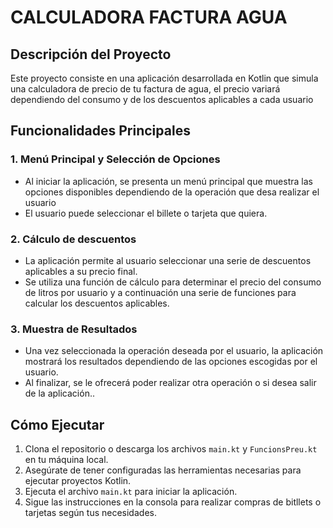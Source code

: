 # CALCULADORA FACTURA AGUA

## Descripción del Proyecto
Este proyecto consiste en una aplicación desarrollada en Kotlin que simula una calculadora de precio de tu factura de agua, el precio variará dependiendo del consumo y de los descuentos aplicables a cada usuario

## Funcionalidades Principales

### 1. Menú Principal y Selección de Opciones
- Al iniciar la aplicación, se presenta un menú principal que muestra las opciones disponibles dependiendo de la operación que desa realizar el usuario
- El usuario puede seleccionar el billete o tarjeta que quiera.

### 2. Cálculo de descuentos
- La aplicación permite al usuario seleccionar una serie de descuentos aplicables a su precio final.
- Se utiliza una función de cálculo para determinar el precio del consumo de litros por usuario y a continuación una serie de funciones para calcular los descuentos aplicables.

### 3. Muestra de Resultados
- Una vez seleccionada la operación deseada por el usuario, la aplicación mostrará los resultados dependiendo de las opciones escogidas por el usuario.
- Al finalizar, se le ofrecerá poder realizar otra operación o si desea salir de la aplicación..

## Cómo Ejecutar
1. Clona el repositorio o descarga los archivos `main.kt` y `FuncionsPreu.kt` en tu máquina local.
2. Asegúrate de tener configuradas las herramientas necesarias para ejecutar proyectos Kotlin.
3. Ejecuta el archivo `main.kt` para iniciar la aplicación.
4. Sigue las instrucciones en la consola para realizar compras de bitllets o tarjetas según tus necesidades.
